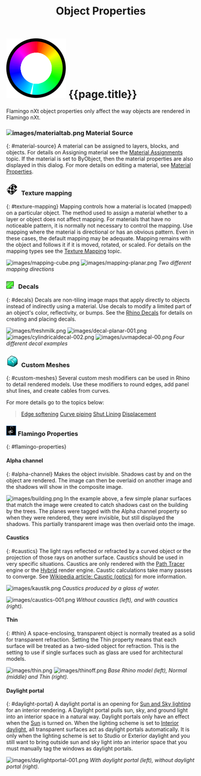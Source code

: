 ﻿---
title: Object Properties
---


#  ![images/properties.svg](images/properties.svg) {{page.title}}
Flamingo nXt object properties only affect the way objects are rendered in Flamingo nXt.

### ![images/materialtab.png](images/materialtab.png) Material Source
{: #material-source}
A material can be assigned to layers, blocks, and objects.  For details on Assigning material see the [Material Assignments](material_assignment.html) topic. If the material is set to ByObject, then the material properties are also displayed in this dialog.  For more details on editing a material, see [Material Properties](material-type-simple.html).

### ![images/apply-cylindrical-mapping.png](images/apply-cylindrical-mapping.png) Texture mapping
{: #texture-mapping}
Mapping controls how a material is located (mapped) on a particular object. The method used to assign a material whether to a layer or object does not affect mapping. For materials that have no noticeable pattern, it is normally not necessary to control the mapping. Use mapping where the material is directional or has an obvious pattern. Even in these cases, the default mapping may be adequate. Mapping remains with the object and follows it if it is moved, rotated, or scaled. For details on the mapping types see the [Texture Mapping](http://docs.mcneel.com/rhino/5/help/en-us/index.htm#properties/texturemapping.htm) topic.

![images/mapping-cube.png](images/mapping-cube.png) ![images/mapping-planar.png](images/mapping-planar.png)
*Two different mapping directions*

### ![images/decalproperties.png](images/decalproperties.png) Decals
{: #decals}
Decals are non-tiling image maps that apply directly to objects instead of indirectly using a material. Use decals to modify a limited part of an object's color, reflectivity, or bumps. See the [Rhino Decals](http://docs.mcneel.com/rhino/5/help/en-us/index.htm#properties/decal.htm) for details on creating and placing decals.

![images/freshmilk.png](images/freshmilk.png) ![images/decal-planar-001.png](images/decal-planar-001.png)
![images/cylindricaldecal-002.png](images/cylindricaldecal-002.png) ![images/uvmapdecal-00.png](images/uvmapdecal-00.png)
*Four different decal examples*

### ![images/apply-edge-softening.png](images/apply-edge-softening.png) Custom Meshes
{: #custom-meshes}
Several custom mesh modifiers can be used in Rhino to detail rendered models. Use these modifiers to round edges, add panel shut lines, and create cables from curves.

For more details go to the topics below:

>[Edge softening](http://docs.mcneel.com/rhino/5/help/en-us/index.htm#commands/applyedgesoftening.htm)
>[Curve piping](http://docs.mcneel.com/rhino/5/help/en-us/index.htm#commands/applycurvepiping.htm)
>[Shut Lining](http://docs.mcneel.com/rhino/5/help/en-us/index.htm#commands/applyshutlining.htm)
>[Displacement](http://docs.mcneel.com/rhino/5/help/en-us/index.htm#commands/applydisplacement.htm)

### ![images/object-flamingo.PNG](images/object-flamingo.PNG) Flamingo Properties
{: #flamingo-properties}

#### Alpha channel
{: #alpha-channel}
Makes the object invisible. Shadows cast by and on the object are rendered. The image can then be overlaid on another image and the shadows will show in the composite image.

![images/building.png](images/building.png)
In the example above, a few simple planar surfaces that match the image were created to catch shadows cast on the building by the trees. The planes were tagged with the Alpha channel property so when they were rendered, they were invisible, but still displayed the shadows. This partially transparent image was then overlaid onto the image.

#### Caustics
{: #caustics}
The light rays reflected or refracted by a curved object or the projection of those rays on another surface. Caustics should be used in very specific situations. Caustics are only rendered with the [Path Tracer](render-tab.html#path-tracer) engine or the [Hybrid](render-tab.html#hybrid) render engine.  Caustic calculations take many passes to converge. See [Wikipedia article: Caustic (optics)](http://en.wikipedia.org/wiki/Caustic_(optics)) for more information.

![images/kaustik.png](images/kaustik.png)
*Caustics produced by a glass of water.*

![images/caustics-001.png](images/caustics-001.png)
*Without caustics (left), and with caustics (right).*

#### Thin
{: #thin}
A space-enclosing, transparent object is normally treated as a solid for transparent refraction. Setting the Thin property means that each surface will be treated as a two-sided object for refraction. This is the setting to use if single surfaces such as glass are used for architectural models.

![images/thin.png](images/thin.png) ![images/thinoff.png](images/thinoff.png)
*Base Rhino model (left), Normal (middle) and Thin (right).*

#### Daylight portal
{: #daylight-portal}
A daylight portal is an opening for [Sun and Sky lighting](lighting-tab.html#interior-daylight) for an interior rendering. A Daylight portal pulls sun, sky, and ground light into an interior space in a natural way. Daylight portals only have an effect when the [Sun](sun-and-sky-tabs.html#sun) is turned on. When the lighting scheme is set to [Interior daylight](lighting-tab.html#interior-daylight), all transparent surfaces act as daylight portals automatically. It is only when the lighting scheme is set to Studio or Exterior daylight and you still want to bring outside sun and sky light into an interior space that you must manually tag the windows as daylight portals.

![images/daylightportal-001.png](images/daylightportal-001.png)
*With daylight portal (left), without daylight portal (right).*
